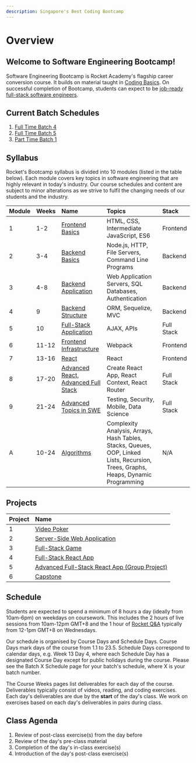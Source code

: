 ```yaml
---
description: Singapore's Best Coding Bootcamp
---
```


# Overview

## Welcome to Software Engineering Bootcamp!

Software Engineering Bootcamp is Rocket Academy's flagship career conversion course. It builds on material taught in [Coding Basics](https://basics.rocketacademy.co). On successful completion of Bootcamp, students can expect to be [job-ready full-stack software engineers](https://inewsnetwork.net/wp-content/uploads/2019/01/5051722203_890e2dab19_b-811x900.jpg).

## Current Batch Schedules

1. [Full Time Batch 4](https://rocketacademy.github.io/scheduler/#/schedules/ftbc4)
2. [Full Time Batch 5](https://rocketacademy.github.io/scheduler/#/schedules/ftbc5)
3. [Part Time Batch 1](https://rocketacademy.github.io/scheduler/#/schedules/ptbc1)

## Syllabus

Rocket's Bootcamp syllabus is divided into 10 modules \(listed in the table below\). Each module covers key topics in software engineering that are highly relevant in today's industry. Our course schedules and content are subject to minor alterations as we strive to fulfil the changing needs of our students and the industry.

| Module | Weeks | Name | Topics | Stack |
| :--- | :--- | :--- | :--- | :--- |
| 1 | 1-2 | [Frontend Basics](1-frontend-basics/1.0-module-1-overview.md) | HTML, CSS, Intermediate JavaScript, ES6 | Frontend |
| 2 | 3-4 | [Backend Basics](2-backend-basics/2.0-module-2-overview.md) | Node.js, HTTP, File Servers, Command Line Programs | Backend |
| 3 | 4-8 | [Backend Application](3-backend-applications/3.0-module-3-overview.md) | Web Application Servers, SQL Databases, Authentication | Backend |
| 4 | 9 | [Backend Structure](4-backend-structure/4.0-module-4-overview.md) | ORM, Sequelize, MVC | Backend |
| 5 | 10 | [Full-Stack Application](4-backend-structure/4.0-module-4-overview.md) | AJAX, APIs | Full Stack |
| 6 | 11-12 | [Frontend Infrastructure](6-frontend-infrastructure/6.0-module-6-overview.md) | Webpack | Frontend |
| 7 | 13-16 | [React](5-full-stack-applications/5.0-module-5-overview.md) | React | Frontend |
| 8 | 17-20 | [Advanced React, Advanced Full Stack](6-frontend-infrastructure/6.0-module-6-overview.md) | Create React App, React Context, React Router | Full Stack |
| 9 | 21-24 | [Advanced Topics in SWE](7-react/7.0-module-7-overview.md) | Testing, Security, Mobile, Data Science | Full Stack |
| A | 10-24 | [Algorithms](algorithms/a.0-algorithms-overview.md) | Complexity Analysis, Arrays, Hash Tables, Stacks, Queues, OOP, Linked Lists, Recursion, Trees, Graphs, Heaps, Dynamic Programming | N/A |

## Projects

| Project | Name |
| :--- | :--- |
| 1 | [Video Poker](projects/project-1-video-poker.md) |
| 2 | [Server-Side Web Application](projects/project-2-server-side-app.md) |
| 3 | [Full-Stack Game](projects/project-3-full-stack-game.md) |
| 4 | [Full-Stack React App](projects/project-4-full-stack-react-app.md) |
| 5 | [Advanced Full-Stack React App \(Group Project\)](projects/project-5-group-react-app.md) |
| 6 | [Capstone](projects/project-6-capstone.md) |

## Schedule

Students are expected to spend a minimum of 8 hours a day \(ideally from 10am-6pm\) on weekdays on coursework. This includes the 2 hours of live sessions from 10am-12pm GMT+8 and the 1 hour of [Rocket Q&A](course-logistics/ra-q-and-a.md) typically from 12-1pm GMT+8 on Wednesdays.

Our schedule is organised by Course Days and Schedule Days. Course Days mark days of the course from 1.1 to 23.5. Schedule Days correspond to calendar days, e.g. Week 13 Day 4, where each Schedule Day has a designated Course Day except for public holidays during the course. Please see the Batch X Schedule page for your batch's schedule, where X is your batch number.

The Course Weeks pages list deliverables for each day of the course. Deliverables typically consist of videos, reading, and coding exercises. Each day's deliverables are due by the **start** of the day's class. We work on exercises based on each day's deliverables in pairs during class.

## Class Agenda

1. Review of post-class exercise\(s\) from the day before
2. Review of the day's pre-class material
3. Completion of the day's in-class exercise\(s\)
4. Introduction of the day's post-class exercise\(s\)

